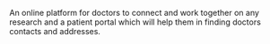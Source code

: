 
An online platform for doctors to connect and work together on any research and a patient portal which will help them in finding doctors contacts and addresses.
